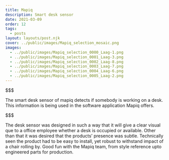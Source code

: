 ```yaml
---
title: Mapiq
description: Smart desk sensor
date: 2021-03-09
order: 12
tags:
  - posts
layout: layouts/post.njk
cover: ../public/images/Mapiq_selection_mosaic.png
images:
  - ../public/images/Mapiq_selection_0000_Laag-1.png
  - ../public/images/Mapiq_selection_0001_Laag-3.png
  - ../public/images/Mapiq_selection_0002_Laag-8.png
  - ../public/images/Mapiq_selection_0003_Laag-7.png
  - ../public/images/Mapiq_selection_0004_Laag-6.png
  - ../public/images/Mapiq_selection_0005_Laag-2.png
---
```

$$$



The smart desk sensor of mapiq detects if somebody is working on a desk. 
This information is being used in the software application Mapiq offers.

$$$



The desk sensor was designed in such a way that it will give a clear visual que to a office employee whether a desk is occupied or available. 
Other than that it was desired that the products’ presence was subtle. 
Technically seen the product had to be easy to install, yet robust to withstand impact of a chair rolling by. 
Good fun with the Mapiq team, from style reference upto engineered parts for production.


